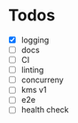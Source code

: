 # Todos
* [x] logging
* [ ] docs
* [ ] CI
* [ ] linting
* [ ] concurreny
* [ ] kms v1
* [ ] e2e
* [ ] health check